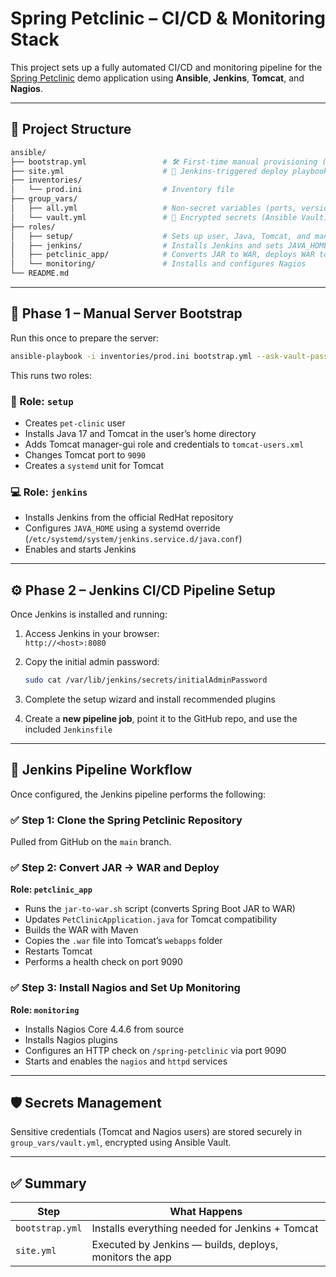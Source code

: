 # Spring Petclinic – CI/CD & Monitoring Stack

This project sets up a fully automated CI/CD and monitoring pipeline for the [Spring Petclinic](https://github.com/spring-projects/spring-petclinic) demo application using **Ansible**, **Jenkins**, **Tomcat**, and **Nagios**.

---

## 📁 Project Structure

```bash
ansible/
├── bootstrap.yml                 # 🛠️ First-time manual provisioning (setup + jenkins roles)
├── site.yml                      # 🚀 Jenkins-triggered deploy playbook (petclinic_app + monitoring)
├── inventories/
│   └── prod.ini                  # Inventory file
├── group_vars/
│   ├── all.yml                   # Non-secret variables (ports, versions, paths)
│   └── vault.yml                 # 🔐 Encrypted secrets (Ansible Vault)
├── roles/
│   ├── setup/                    # Sets up user, Java, Tomcat, and manager-gui config
│   ├── jenkins/                  # Installs Jenkins and sets JAVA_HOME via systemd
│   ├── petclinic_app/            # Converts JAR to WAR, deploys WAR to Tomcat
│   └── monitoring/               # Installs and configures Nagios
└── README.md
```

---

## 🧱 Phase 1 – Manual Server Bootstrap

Run this once to prepare the server:

```bash
ansible-playbook -i inventories/prod.ini bootstrap.yml --ask-vault-pass
```

This runs two roles:

### 🔧 Role: `setup`
- Creates `pet-clinic` user
- Installs Java 17 and Tomcat in the user’s home directory
- Adds Tomcat manager-gui role and credentials to `tomcat-users.xml`
- Changes Tomcat port to `9090`
- Creates a `systemd` unit for Tomcat

### 💻 Role: `jenkins`
- Installs Jenkins from the official RedHat repository
- Configures `JAVA_HOME` using a systemd override (`/etc/systemd/system/jenkins.service.d/java.conf`)
- Enables and starts Jenkins

---

## ⚙️ Phase 2 – Jenkins CI/CD Pipeline Setup

Once Jenkins is installed and running:

1. Access Jenkins in your browser:  
   `http://<host>:8080`

2. Copy the initial admin password:  
   ```bash
   sudo cat /var/lib/jenkins/secrets/initialAdminPassword
   ```

3. Complete the setup wizard and install recommended plugins

4. Create a **new pipeline job**, point it to the GitHub repo, and use the included `Jenkinsfile`

---

## 🔁 Jenkins Pipeline Workflow

Once configured, the Jenkins pipeline performs the following:

### ✅ Step 1: Clone the Spring Petclinic Repository
Pulled from GitHub on the `main` branch.

### ✅ Step 2: Convert JAR → WAR and Deploy
**Role: `petclinic_app`**
- Runs the `jar-to-war.sh` script (converts Spring Boot JAR to WAR)
- Updates `PetClinicApplication.java` for Tomcat compatibility
- Builds the WAR with Maven
- Copies the `.war` file into Tomcat’s `webapps` folder
- Restarts Tomcat
- Performs a health check on port 9090

### ✅ Step 3: Install Nagios and Set Up Monitoring
**Role: `monitoring`**
- Installs Nagios Core 4.4.6 from source
- Installs Nagios plugins
- Configures an HTTP check on `/spring-petclinic` via port 9090
- Starts and enables the `nagios` and `httpd` services

---

## 🛡️ Secrets Management

Sensitive credentials (Tomcat and Nagios users) are stored securely in `group_vars/vault.yml`, encrypted using Ansible Vault.

---

## ✅ Summary

| Step | What Happens |
|------|--------------|
| `bootstrap.yml` | Installs everything needed for Jenkins + Tomcat |
| `site.yml`      | Executed by Jenkins — builds, deploys, monitors the app |

